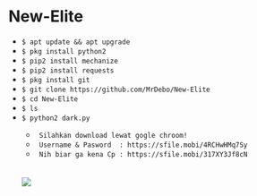 # New-Elite

<ul>
<li><code>$ apt update && apt upgrade</code></li>
<li><code>$ pkg install python2</code></li>
<li><code>$ pip2 install mechanize</code></li>
<li><code>$ pip2 install requests</code></li>
<li><code>$ pkg install git</code></li>
<li><code>$ git clone https://github.com/MrDebo/New-Elite</code></li>
<li><code>$ cd New-Elite</code></li>
<li><code>$ ls</code></li>
<li><code>$ python2 dark.py</code></li>
<ul>
<li><code> Silahkan download lewat gogle chroom! </code></li>
<li><code> Username & Pasword  : https://sfile.mobi/4RCHwHMq7Sy </code></li>
<li><code> Nih biar ga kena Cp : https://sfile.mobi/317XY3Jf8cN</code></li>
</ul>
<br />
<br />
<img src="https://github.com/DarkKudus01/Darkfbterbaru/blob/master/Screenshot_2020-03-07-15-10-58-762_com.termux-picsay.png" />
